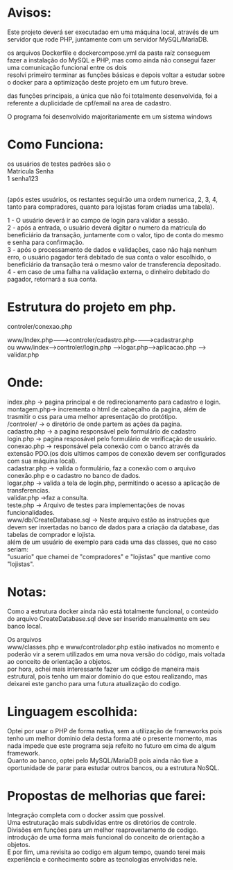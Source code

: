 # Avisos:

Este projeto deverá ser executadao em uma máquina local, através de um servidor que rode PHP, juntamente com um servidor MySQL/MariaDB.<br />

os arquivos Dockerfile e dockercompose.yml da pasta raíz conseguem fazer a instalação do MySQL e PHP, mas como ainda não consegui fazer uma comunicação funcional entre os dois <br />
resolvi primeiro terminar as funções básicas e depois voltar a estudar sobre o docker para a optimização deste projeto em um futuro breve. <br />

das funções principais, a única que não foi totalmente desenvolvida, foi a referente a duplicidade de cpf/email na area de cadastro. <br />

O programa foi desenvolvido majoritariamente em um sistema windows<br />

# Como Funciona:

os usuários de testes padrões são o<br />
Matricula  	 Senha<br />
   1		senha123<br /><br />

(após estes usuários, os restantes seguirão uma ordem numerica, 2, 3, 4, tanto para compradores, quanto para lojistas foram criadas uma tabela).<br />

1 - O usuário deverá ir ao campo de login para validar a sessão.<br />
2 - após a entrada, o usuário deverá digitar o numero da matricula do beneficiário da transação, juntamente com o valor, tipo de conta do mesmo e senha para confirmação.<br />
3 - após o processamento de dados e validações, caso não haja nenhum erro, o usuário pagador terá debitado de sua conta o valor escolhido, o beneficiário da transação terá o mesmo valor de transferencia depositado.<br />
4 - em caso de uma falha na validação externa, o dinheiro debitado do pagador, retornará a sua conta. <br />



# Estrutura do projeto em php.



controler/conexao.php<br />
		      

www/Index.php--->controler/cadastro.php---->cadastrar.php<br />
	     ou
www/index-->controler/login.php -->logar.php-->aplicacao.php --> validar.php<br />


# Onde:
index.php -> pagina principal e de redirecionamento para cadastro e login.<br />
montagem.php-> incrementa o html de cabeçalho da pagina, além de trasmitir o css para uma melhor apresentação do protótipo.<br />
/controler/ -> o diretório de onde partem as ações da pagina.<br />
cadastro.php -> a pagina responsável pelo formulário de cadastro<br />
login.php -> pagina resposável pelo formulário de verificação de usuário.<br />
conexao.php -> responsável pela conexão com o banco através da extensão PDO.(os dois ultimos campos de conexão devem ser configurados com sua máquina local). <br />
cadastrar.php -> valida o formulário, faz a conexão com o arquivo conexão.php e o cadastro no banco de dados.<br />
logar.php -> valida a tela de login.php, permitindo o acesso a aplicação de transferencias.<br />
validar.php ->faz a consulta.<br />
teste.php -> Arquivo de testes para implementações de novas funcionalidades.<br />
www/db/CreateDatabase.sql -> Neste arquivo estão as instruções que devem ser inxertadas no banco de dados para a criação da database, das tabelas de comprador e lojista. <br />
além de um usuário de exemplo para cada uma das classes, que no caso seriam:<br />
"usuario" que chamei de "compradores" e "lojistas" que mantive como "lojistas".<br />

# Notas:
Como a estrutura docker ainda não está totalmente funcional, o conteúdo do arquivo CreateDatabase.sql deve ser inserido manualmente em seu banco local. <br />

Os arquivos <br />
www/classes.php e www/controlador.php estão inativados no momento e poderão vir a serem utilizados em uma nova versão do código, mais voltada ao conceito de orientação a objetos.<br />
por hora, achei mais interessante fazer um código de maneira mais estrutural, pois tenho um maior dominio do que estou realizando, mas deixarei este gancho para uma futura atualização do codigo.<br />


# Linguagem escolhida:

Optei por usar o PHP de forma nativa, sem a utilização de frameworks pois tenho um melhor dominio dela desta forma até o presente momento, mas nada impede que este programa seja refeito no futuro em cima de algum framework.<br />
Quanto ao banco, optei pelo MySQL/MariaDB pois ainda não tive a oportunidade de parar para estudar outros bancos, ou a estrutura NoSQL.<br />


# Propostas de melhorias que farei:

Integração completa com o docker assim que possível.<br />
Uma estruturação mais subdividas entre os diretórios de controle.<br />
Divisões em funções para um melhor reaproveitamento de codigo.<br />
introdução de uma forma mais funcional do conceito de orientação a objetos.<br />
E por fim, uma revisita ao codigo em algum tempo, quando terei mais experiência e conhecimento sobre as tecnologias envolvidas nele.<br />
